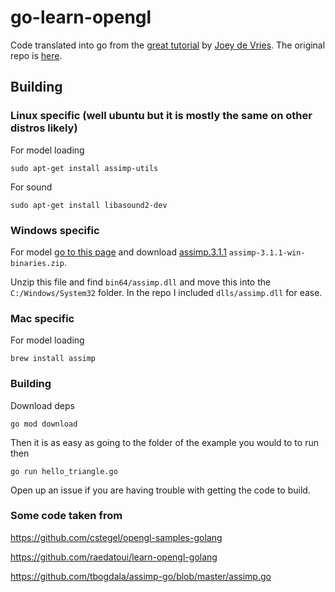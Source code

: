 # go-learn-opengl

Code translated into go from the [great tutorial](https://learnopengl.com/) by [Joey de Vries](https://twitter.com/JoeyDeVriez). The original repo is [here](https://github.com/JoeyDeVries/LearnOpenGL).

## Building

### Linux specific (well ubuntu but it is mostly the same on other distros likely)

For model loading 
```
sudo apt-get install assimp-utils
```

For sound
```
sudo apt-get install libasound2-dev
```

### Windows specific

For model [go to this page](http://www.assimp.org/index.php/downloads) and download [assimp.3.1.1](https://sourceforge.net/projects/assimp/files/assimp-3.1/) ```assimp-3.1.1-win-binaries.zip```.

Unzip this file and find ```bin64/assimp.dll``` and move this into the ```C:/Windows/System32``` folder. In the repo I included ```dlls/assimp.dll``` for ease.

### Mac specific

For model loading
```
brew install assimp
```

### Building


Download deps
```
go mod download
```

Then it is as easy as going to the folder of the example you would to to run then
```
go run hello_triangle.go
```

Open up an issue if you are having trouble with getting the code to build. 

### Some code taken from

https://github.com/cstegel/opengl-samples-golang

https://github.com/raedatoui/learn-opengl-golang

https://github.com/tbogdala/assimp-go/blob/master/assimp.go